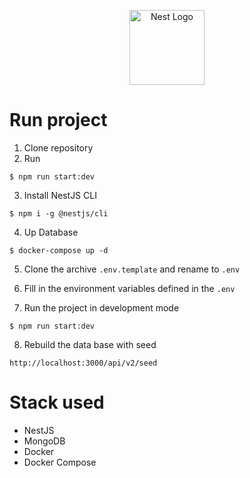 <p align="center">
  <a href="http://nestjs.com/" target="blank"><img src="https://nestjs.com/img/logo-small.svg" width="120" alt="Nest Logo" /></a>
</p>

# Run project

1. Clone repository
2. Run

```
$ npm run start:dev
```

3. Install NestJS CLI

```
$ npm i -g @nestjs/cli
```
4. Up Database

```
$ docker-compose up -d
```

5. Clone the archive ```.env.template``` and rename to ```.env```

6. Fill in the environment variables defined in the ```.env```

7. Run the project in development mode

```
$ npm run start:dev
```

8. Rebuild the data base with seed

```
http://localhost:3000/api/v2/seed
```
# Stack used

- NestJS
- MongoDB
- Docker
- Docker Compose